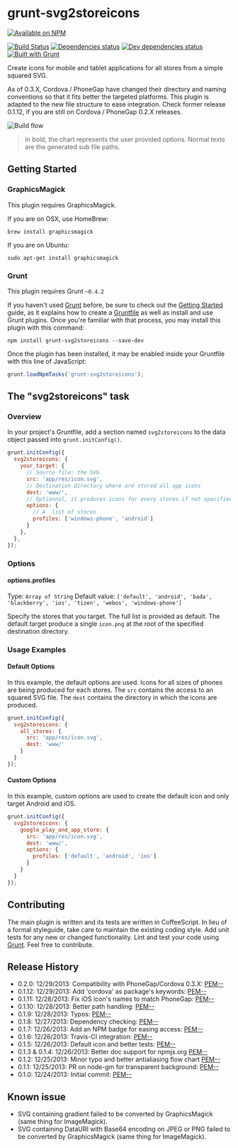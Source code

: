 # grunt-svg2storeicons

[![Available on NPM](https://nodei.co/npm/grunt-svg2storeicons.png?compact=true)](https://npmjs.org/package/grunt-svg2storeicons/)

[![Build Status](https://secure.travis-ci.org/PEM--/grunt-svg2storeicons.png)](http://travis-ci.org/PEM--/grunt-svg2storeicons)
[![Dependencies status](https://david-dm.org/PEM--/grunt-svg2storeicons.png)](https://david-dm.org/PEM--/grunt-svg2storeicons)
[![Dev dependencies status](https://david-dm.org/PEM--/grunt-svg2storeicons/dev-status.png)](https://david-dm.org/PEM--/grunt-svg2storeicons/#info=devDependencies)
[![Built with Grunt](https://cdn.gruntjs.com/builtwith.png)](http://gruntjs.com/)

Create icons for mobile and tablet applications for all stores from a simple squared SVG.

As of 0.3.X, Cordova / PhoneGap have changed their directory and naming conventions so that it fits better the targeted platforms. This plugin is adapted to the new file structure to ease integration. Check former release  0.1.12, if you are still on Cordova / PhoneGap 0.2.X releases.

![Build flow](https://raw.github.com/PEM--/grunt-svg2storeicons/master/doc/flowchart.png "Build flow")

> In bold, the chart represents the user provided options. Normal texts are the generated sub file paths.

## Getting Started
### GraphicsMagick
This plugin requires GraphicsMagick.

If you are on OSX, use HomeBrew:
```
brew install graphicsmagick
```

If you are on Ubuntu:
```
sudo apt-get install graphicsmagick
```

### Grunt
This plugin requires Grunt `~0.4.2`

If you haven't used [Grunt](http://gruntjs.com/) before, be sure to check out the [Getting Started](http://gruntjs.com/getting-started) guide, as it explains how to create a [Gruntfile](http://gruntjs.com/sample-gruntfile) as well as install and use Grunt plugins. Once you're familiar with that process, you may install this plugin with this command:

```shell
npm install grunt-svg2storeicons --save-dev
```

Once the plugin has been installed, it may be enabled inside your Gruntfile with this line of JavaScript:

```js
grunt.loadNpmTasks('grunt-svg2storeicons');
```

## The "svg2storeicons" task
### Overview
In your project's Gruntfile, add a section named `svg2storeicons` to the data object passed into `grunt.initConfig()`.

```js
grunt.initConfig({
  svg2storeicons: {
    your_target: {
      // Source file: the SVG.
      src: 'app/res/icon.svg',
      // Destination directory where are stored all app icons
      dest: 'www/',
      // Optionnal, it produces icons for every stores if not specified
      options: {
        // A  list of stores
        profiles: ['windows-phone', 'android']
      }
    },
  },
});
```

### Options
#### options.profiles
Type: `Array of String`
Default value: `['default', 'android', 'bada', 'blackberry', 'ios', 'tizen', 'webos', 'windows-phone']`

Specify the stores that you target. The full list is provided as default. The default target produce a single `icon.png` at the root of the specified destination directory.

### Usage Examples
#### Default Options
In this example, the default options are used. Icons for all sizes of phones are being produced for each stores. The `src` contains the access to an squared SVG file. The `dest` contains the directory in which the icons are produced.
```js
grunt.initConfig({
  svg2storeicons: {
    all_stores: {
      src: 'app/res/icon.svg',
      dest: 'www/'
    }
  }
});
```

#### Custom Options
In this example, custom options are used to create the default icon and only target Android and iOS.
```js
grunt.initConfig({
  svg2storeicons: {
    google_play_and_app_store: {
      src: 'app/res/icon.svg',
      dest: 'www/',
      options: {
        profiles: ['default', 'android', 'ios']
      }
    }
  }
});
```

## Contributing
The main plugin is written and its tests are written in CoffeeScript. In lieu of a formal styleguide, take care to maintain the existing coding style. Add unit tests for any new or changed functionality. Lint and test your code using [Grunt](http://gruntjs.com/). Feel free to contribute.

## Release History
* 0.2.0: 12/29/2013: Compatibility with PhoneGap/Cordova 0.3.X: [PEM--](https://github.com/PEM--)
* 0.1.12: 12/29/2013: Add 'cordova' as package's keywords: [PEM--](https://github.com/PEM--)
* 0.1.11: 12/28/2013: Fix iOS icon's names to match PhoneGap: [PEM--](https://github.com/PEM--)
* 0.1.10: 12/28/2013: Better path handling: [PEM--](https://github.com/PEM--)
* 0.1.9: 12/28/2013: Typos: [PEM--](https://github.com/PEM--)
* 0.1.8: 12/27/2013: Dependency checking: [PEM--](https://github.com/PEM--)
* 0.1.7: 12/26/2013: Add an NPM badge for easing access: [PEM--](https://github.com/PEM--)
* 0.1.6: 12/26/2013: Travis-CI integration: [PEM--](https://github.com/PEM--)
* 0.1.5: 12/26/2013: Default icon and better tests: [PEM--](https://github.com/PEM--)
* 0.1.3 & 0.1.4: 12/26/2013: Better doc support for npmjs.org [PEM--](https://github.com/PEM--)
* 0.1.2: 12/25/2013: Minor typo and better antialiasing flow chart [PEM--](https://github.com/PEM--)
* 0.1.1: 12/25/2013: PR on node-gm for transparent background: [PEM--](https://github.com/PEM--)
* 0.1.0: 12/24/2013: Initial commit: [PEM--]( https://github.com/PEM-- )

## Known issue
* SVG containing gradient failed to be converted by GraphicsMagick (same thing for ImageMagick).
* SVG containing DataURI with Base64 encoding on JPEG or PNG failed to be converted by GraphicsMagick (same thing for ImageMagick).
